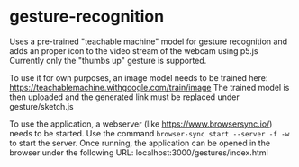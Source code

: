 # gesture-recognition
Uses a pre-trained "teachable machine" model for gesture recognition and adds an proper icon to the video stream of the webcam using p5.js 
Currently only the "thumbs up" gesture is supported.

To use it for own purposes, an image model needs to be trained here: https://teachablemachine.withgoogle.com/train/image
The trained model is then uploaded and the generated link must be replaced under gesture/sketch.js

To use the application, a webserver (like https://www.browsersync.io/) needs to be started.
Use the command ```browser-sync start --server -f -w``` to start the server.
Once running, the application can be opened in the browser under the following URL: localhost:3000/gestures/index.html
